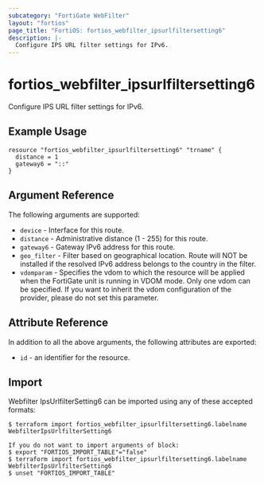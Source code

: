 ```yaml
---
subcategory: "FortiGate WebFilter"
layout: "fortios"
page_title: "FortiOS: fortios_webfilter_ipsurlfiltersetting6"
description: |-
  Configure IPS URL filter settings for IPv6.
---
```


# fortios_webfilter_ipsurlfiltersetting6
Configure IPS URL filter settings for IPv6.

## Example Usage

```hcl
resource "fortios_webfilter_ipsurlfiltersetting6" "trname" {
  distance = 1
  gateway6 = "::"
}
```

## Argument Reference

The following arguments are supported:

* `device` - Interface for this route.
* `distance` - Administrative distance (1 - 255) for this route.
* `gateway6` - Gateway IPv6 address for this route.
* `geo_filter` - Filter based on geographical location. Route will NOT be installed if the resolved IPv6 address belongs to the country in the filter.
* `vdomparam` - Specifies the vdom to which the resource will be applied when the FortiGate unit is running in VDOM mode. Only one vdom can be specified. If you want to inherit the vdom configuration of the provider, please do not set this parameter.


## Attribute Reference

In addition to all the above arguments, the following attributes are exported:
* `id` - an identifier for the resource.

## Import

Webfilter IpsUrlfilterSetting6 can be imported using any of these accepted formats:
```
$ terraform import fortios_webfilter_ipsurlfiltersetting6.labelname WebfilterIpsUrlfilterSetting6

If you do not want to import arguments of block:
$ export "FORTIOS_IMPORT_TABLE"="false"
$ terraform import fortios_webfilter_ipsurlfiltersetting6.labelname WebfilterIpsUrlfilterSetting6
$ unset "FORTIOS_IMPORT_TABLE"
```
